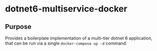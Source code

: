 # dotnet6-multiservice-docker

## Purpose

Provides a boilerplate implementation of a multi-tier dotnet 6 application, that can be run via a single `docker-compose up -d` command.